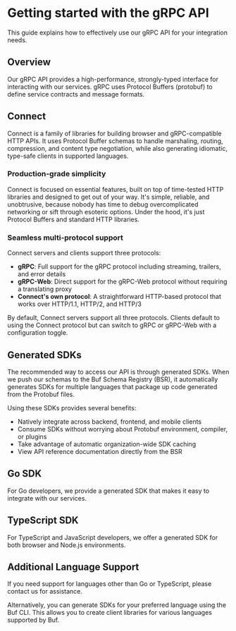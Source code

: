 # Getting started with the gRPC API

This guide explains how to effectively use our gRPC API for your integration needs.

## Overview

Our gRPC API provides a high-performance, strongly-typed interface for interacting with our services. gRPC uses Protocol Buffers (protobuf) to define service contracts and message formats.

## Connect

Connect is a family of libraries for building browser and gRPC-compatible HTTP APIs. It uses Protocol Buffer schemas to handle marshaling, routing, compression, and content type negotiation, while also generating idiomatic, type-safe clients in supported languages.

### Production-grade simplicity

Connect is focused on essential features, built on top of time-tested HTTP libraries and designed to get out of your way. It's simple, reliable, and unobtrusive, because nobody has time to debug overcomplicated networking or sift through esoteric options. Under the hood, it's just Protocol Buffers and standard HTTP libraries.

### Seamless multi-protocol support

Connect servers and clients support three protocols:

- **gRPC**: Full support for the gRPC protocol including streaming, trailers, and error details
- **gRPC-Web**: Direct support for the gRPC-Web protocol without requiring a translating proxy
- **Connect's own protocol**: A straightforward HTTP-based protocol that works over HTTP/1.1, HTTP/2, and HTTP/3

By default, Connect servers support all three protocols. Clients default to using the Connect protocol but can switch to gRPC or gRPC-Web with a configuration toggle.

## Generated SDKs

The recommended way to access our API is through generated SDKs. When we push our schemas to the Buf Schema Registry (BSR), it automatically generates SDKs for multiple languages that package up code generated from the Protobuf files.

Using these SDKs provides several benefits:

- Natively integrate across backend, frontend, and mobile clients
- Consume SDKs without worrying about Protobuf environment, compiler, or plugins
- Take advantage of automatic organization-wide SDK caching
- View API reference documentation directly from the BSR

## Go SDK

For Go developers, we provide a generated SDK that makes it easy to integrate with our services.

## TypeScript SDK

For TypeScript and JavaScript developers, we offer a generated SDK for both browser and Node.js environments.

## Additional Language Support

If you need support for languages other than Go or TypeScript, please contact us for assistance.

Alternatively, you can generate SDKs for your preferred language using the Buf CLI. This allows you to create client libraries for various languages supported by Buf.
